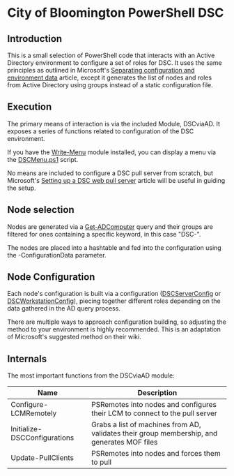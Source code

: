 # City of Bloomington PowerShell DSC
## Introduction
This is a small selection of PowerShell code that interacts with an Active Directory environment to configure a set of roles for DSC. It uses the same principles as outlined in Microsoft's [Separating configuration and environment data] article, except it generates the list of nodes and roles from Active Directory using groups instead of a static configuration file.

## Execution
The primary means of interaction is via the included Module, DSCviaAD. It exposes a series of functions related to configuration of the DSC environment.

If you have the [Write-Menu] module installed, you can display a menu via the [DSCMenu.ps1] script.

No means are included to configure a DSC pull server from scratch, but Microsoft's [Setting up a DSC web pull server] article will be useful in guiding the setup.

## Node selection
Nodes are generated via a [Get-ADComputer] query and their groups are filtered for ones containing a specific keyword, in this case "DSC-".

The nodes are placed into a hashtable and fed into the configuration using the -ConfigurationData parameter.

## Node Configuration
Each node's configuration is built via a configuration ([DSCServerConfig] or [DSCWorkstationConfig]), piecing together different roles depending on the data gathered in the AD query process.

There are multiple ways to approach configuration building, so adjusting the method to your environment is highly recommended. This is an adaptation of Microsoft's suggested method on their wiki.

## Internals
The most important functions from the DSCviaAD module:

| Name                              | Description   |
| ----------------------------------|-------------|
| Configure-LCMRemotely             | PSRemotes into nodes and configures their LCM to connect to the pull server |
| Initialize-DSCConfigurations      | Grabs a list of machines from AD, validates their group membership, and generates MOF files      |
| Update-PullClients                | PSRemotes into nodes and forces them to pull          |


[Separating configuration and environment data]: https://docs.microsoft.com/en-us/powershell/dsc/separatingenvdata
[Get-ADComputer]: https://technet.microsoft.com/en-us/library/ee617192.aspx?f=255&MSPPError=-2147217396
[Setting up a DSC web pull server]: https://docs.microsoft.com/en-us/powershell/dsc/pullserver
[DSCServerConfig]: https://github.com/City-of-Bloomington/DSC/blob/master/DSCviaAD/DSCServerConfig.ps1.example
[DSCWorkstationConfig]: https://github.com/City-of-Bloomington/DSC/blob/master/DSCviaAD/DSCWorkstationConfig.ps1.example
[Write-Menu]: https://github.com/QuietusPlus/Write-Menu
[DSCMenu.ps1]: https://github.com/City-of-Bloomington/DSC/blob/master/DSCMenu.ps1